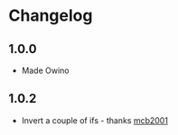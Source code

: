 # Changelog

## 1.0.0

* Made Owino

## 1.0.2

* Invert a couple of ifs - thanks [mcb2001]

[mcb2001]: 1https://github.com/mcb2001